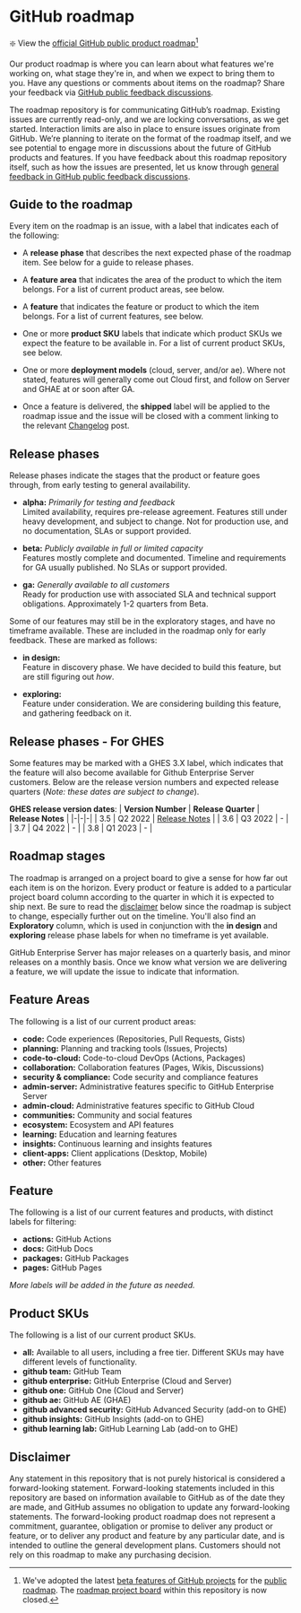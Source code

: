 # GitHub roadmap

:sparkle: View the [official GitHub public product roadmap](https://github.com/orgs/github/projects/4247)[^1]

Our product roadmap is where you can learn about what features we're working on, what stage they're in, and when we expect to bring them to you. Have any questions or comments about items on the roadmap? Share your feedback via [GitHub public feedback discussions](https://github.com/github/feedback/discussions). 

[^1]:We've adopted the latest [beta features of GitHub projects](https://github.com/features/issues) for the [public roadmap](https://github.com/orgs/github/projects/4247). The [roadmap project board](https://github.com/github/roadmap/projects/1) within this repository is now closed. 

The roadmap repository is for communicating GitHub’s roadmap. Existing issues are currently read-only, and we are locking conversations, as we get started. Interaction limits are also in place to ensure issues originate from GitHub. We’re planning to iterate on the format of the roadmap itself, and we see potential to engage more in discussions about the future of GitHub products and features. If you have feedback about this roadmap repository itself, such as how the issues are presented, let us know through [general feedback in GitHub public feedback discussions](https://github.com/github/feedback/discussions/new?category=General-Feedback&title=[Public%20roadmap]%20).

## Guide to the roadmap

Every item on the roadmap is an issue, with a label that indicates each of the following:

- A **release phase** that describes the next expected phase of the roadmap item. See below for a guide to release phases. 

- A **feature area** that indicates the area of the product to which the item belongs. For a list of current product areas, see below.

- A **feature** that indicates the feature or product to which the item belongs. For a list of current features, see below. 

- One or more **product SKU** labels that indicate which product SKUs we expect the feature to be available in. For a list of current product SKUs, see below.

- One or more **deployment models** (cloud, server, and/or ae). Where not stated, features will generally come out Cloud first, and follow on Server and GHAE at or soon after GA.

- Once a feature is delivered, the **shipped** label will be applied to the roadmap issue and the issue will be closed with a comment linking to the relevant [Changelog](https://github.blog/changelog/) post.

## Release phases

Release phases indicate the stages that the product or feature goes through, from early testing to general availability.

- **alpha:** *Primarily for testing and feedback*\
Limited availability, requires pre-release agreement. Features still under heavy development, and subject to change. Not for production use, and no documentation, SLAs or support provided.

- **beta:** *Publicly available in full or limited capacity*\
Features mostly complete and documented. Timeline and requirements for GA usually published. No SLAs or support provided.

- **ga:** *Generally available to all customers*\
Ready for production use with associated SLA and technical support obligations. Approximately 1-2 quarters from Beta.

Some of our features may still be in the exploratory stages, and have no timeframe available. These are included in the roadmap only for early feedback. These are marked as follows: 

- **in design:**\
Feature in discovery phase. We have decided to build this feature, but are still figuring out _how_.

- **exploring:**\
Feature under consideration. We are considering building this feature, and gathering feedback on it.

## Release phases - For GHES

Some features may be marked with a GHES 3.X label, which indicates that the feature will also become available for Github Enterprise Server customers. Below are the release version numbers and expected release quarters (_Note: these dates are subject to change_). 

**GHES release version dates**:
| **Version Number** | **Release Quarter** | **Release Notes** |
|-|-|-|
| 3.5 | Q2 2022 | [Release Notes](https://docs.github.com/en/enterprise-server@3.5/admin/release-notes) |
| 3.6 | Q3 2022 | - |
| 3.7 | Q4 2022 | - |
| 3.8 | Q1 2023 | - |

## Roadmap stages

The roadmap is arranged on a project board to give a sense for how far out each item is on the horizon. Every product or feature is added to a particular project board column according to the quarter in which it is expected to ship next. Be sure to read the [disclaimer](#disclaimer) below since the roadmap is subject to change, especially further out on the timeline.  You'll also find an **Exploratory** column, which is used in conjunction with the **in design** and **exploring** release phase labels for when no timeframe is yet available.

GitHub Enterprise Server has major releases on a quarterly basis, and minor releases on a monthly basis. Once we know what version we are delivering a feature, we will update the issue to indicate that information.

## Feature Areas

The following is a list of our current product areas:

- **code:** Code experiences (Repositories, Pull Requests, Gists)
- **planning:** Planning and tracking tools (Issues, Projects)
- **code-to-cloud:** Code-to-cloud DevOps (Actions, Packages)
- **collaboration:** Collaboration features (Pages, Wikis, Discussions)
- **security & compliance:** Code security and compliance features
- **admin-server:** Administrative features specific to GitHub Enterprise Server
- **admin-cloud:** Administrative features specific to GitHub Cloud
- **communities:** Community and social features
- **ecosystem:** Ecosystem and API features
- **learning:** Education and learning features
- **insights:** Continuous learning and insights features
- **client-apps:** Client applications (Desktop, Mobile)
- **other:** Other features

## Feature

The following is a list of our current features and products, with distinct labels for filtering:

- **actions:** GitHub Actions
- **docs:** GitHub Docs
- **packages:** GitHub Packages
- **pages:** GitHub Pages

_More labels will be added in the future as needed._

## Product SKUs 

The following is a list of our current product SKUs. 

- **all:** Available to all users, including a free tier. Different SKUs may have different levels of functionality.
- **github team:** GitHub Team
- **github enterprise:** GitHub Enterprise (Cloud and Server)
- **github one:** GitHub One (Cloud and Server)
- **github ae:** GitHub AE (GHAE)
- **github advanced security:** GitHub Advanced Security (add-on to GHE)
- **github insights:** GitHub Insights (add-on to GHE)
- **github learning lab:** GitHub Learning Lab (add-on to GHE)

## Disclaimer 

Any statement in this repository that is not purely historical is considered a forward-looking statement. Forward-looking statements included in this repository are based on information available to GitHub as of the date they are made, and GitHub assumes no obligation to update any forward-looking statements. The forward-looking product roadmap does not represent a commitment, guarantee, obligation or promise to deliver any product or feature, or to deliver any product and feature by any particular date, and is intended to outline the general development plans. Customers should not rely on this roadmap to make any purchasing decision.
